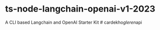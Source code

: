# ts-node-langchain-openai-v1-2023
A CLI based Langchain and OpenAI Starter Kit
#   c a r d e k h o _ g l e r e n _ a p i  
 